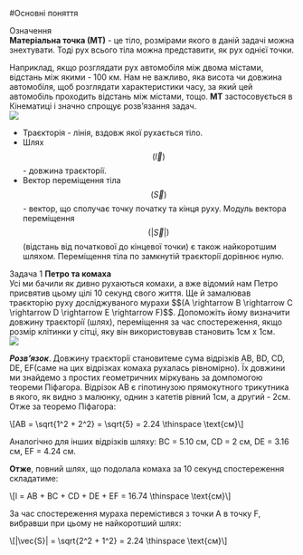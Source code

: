 #Основні поняття


<div class="eoz-wrap">
<span class="eoz">Означення</span>
<div class="eoz-text">
<b>Матерiальна точка (МТ)</b> - це тiло, розмiрами якого в данiй задачi можна
знехтувати. Тодi рух всього тiла можна представити, як рух однiєї точки.<br>
<p></p>
Наприклад, якщо розглядати рух автомобiля мiж двома мiстами, вiдстань мiж якими - 100 км. Нам не важливо, яка висота чи довжина автомобiля, щоб розглядати характеристики часу, за який цей автомобiль проходить
вiдстань мiж мiстами, тощо. <b>МТ</b> застосовується в Кiнематицi i значно спрощує розв’язання задач.
</div>
</div>


<img src="https://rawgit.com/chudaol/ed-era-book-physics/master/images/chapter_1/3.svg" class="image"/>


* <p1>Траєкторiя</p1> - лiнiя, вздовж якої рухається тiло.
* <p1>Шлях $$(\vec{l})$$</p1> - довжина траєкторiї.
* <p1>Вектор перемiщення тiла $$(\vec{S})$$</p1>  - вектор, що сполучає точку початку та кiнця руху. Модуль вектора перемiщення $$(|\vec{S}|)$$ (вiдстань вiд початкової до кiнцевої точки) є також найкоротшим шляхом.  Перемiщення тiла по замкнутiй траєкторiї дорiвнює нулю.


<div class="task-wrap">
<span class="task">Задача 1</span> <b>Петро та комаха</b>
<div class="task-text">
Усi ми бачили як дивно рухаються комахи, а вже вiдомий нам Петро присвятив цьому цiлi 10 секунд свого життя. Ще й замалював траєкторiю руху дослiджуваного мурахи $$(A \rightarrow B \rightarrow C \rightarrow D \rightarrow E \rightarrow F)$$. Допоможiть йому визначити довжину траєкторiї (шлях), перемiщення за час спостереження, якщо розмiр клiтинки у сiтцi, яку вiн використовував становить 1см x 1см.</br>

<img src="https://rawgit.com/chudaol/ed-era-book-physics/master/images/chapter_1/4.svg" class="image"/>


<b><i>Розв’язок</i></b>. Довжину траєкторiї становитеме сума вiдрiзкiв AB, BD, CD, DE, EF(саме на цих вiдрiзках комаха рухалась рiвномiрно). Їх довжини ми знайдемо з простих геометричних мiркувань за домпомогою теореми Пiфагора. Вiдрiзок AB є гiпотинузою прямокутного трикутника в якого, як видно з малюнку, однин з катетiв рiвний 1см, а другий - 2см. Отже за теоремо Пiфагора:</br>
<p> </p>
\[AB = \sqrt{1^2 + 2^2} = \sqrt{5} = 2.24 \thinspace \text{см}\] </br>
<p> </p>
Аналогiчно для iнших вiдрiзкiв шляху: BC = 5.10 см, CD = 2 см, DE = 3.16 см, EF = 4.24 см.</br>
<p> </p>
<b>Отже</b>, повний шлях, що подолала комаха за 10 секунд спостереження складатиме:</br>
<p> </p>
\[l = AB + BC + CD + DE + EF = 16.74 \thinspace \text{см}\]</br>
<p> </p>
За час спостереження мураха перемiстився з точки А в точку F, вибравши при цьому
не найкоротший шлях:</br>
<p> </p>
\[|\vec{S}| = \sqrt{2^2 + 1^2} = 2.24 \thinspace \text{см}\]
</div>
</div>


